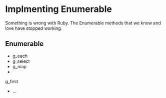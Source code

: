 # Implmenting Enumerable

Something is wrong with Ruby. The Enumerable methods that we know
and love have stopped working.

## Enumerable



- g_each
- g_select
- g_map
-
g_first
- ...

